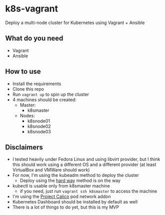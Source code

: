 # k8s-vagrant

Deploy a multi-node cluster for Kubernetes using Vagrant + Ansible

## What do you need

- Vagrant
- Ansible

## How to use

- Install the requirements
- Clone this repo
- Run `vagrant up` to spin up the cluster
- 4 machines should be created: 
    - Master:
        - k8smaster
    - Nodes:
        - k8snode01
        - k8snode02
        - k8snode03

## Disclaimers

- I tested heavily under Fedora Linux and using libvirt provider, but I think this should work using a different OS and a different provider (at least VirtualBox and VMWare should work)
- For now, I'm using the kubeadm method to deploy the cluster
    - Deploy using the [hard way](https://github.com/kelseyhightower/kubernetes-the-hard-way) method is on the way
- kubectl is usable only from k8smaster machine
    - if you need, just run `vagrant ssh k8smaster` to access the machine
- I'm using the [Project Calico](https://www.projectcalico.org/) pod network addon
- Kubernetes Dashboard should be installed by default as well
- There is a lot of things to do yet, but this is my MVP